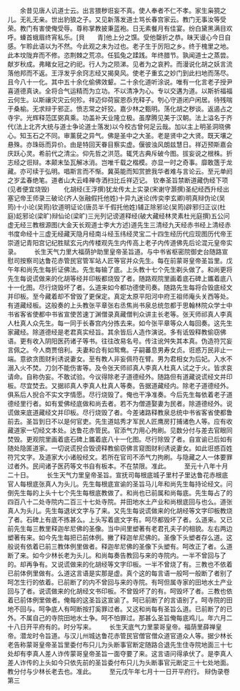 <!-- { "loadSidebar": true } -->
　　余昔见唐人讥道士云。出言猥秽诳妄不真。使人奉者不仁不孝。家生枭獍之儿。无礼无亲。世出豹狼之子。又见新落发道士骂长春宫家云。教门无事汝等受荣。教门有害使俺受辱。尊称掌教披秉蓝袍。日无素餐月有佳宴。纷白黛黑满目欢呼。螓首蛾眉终宵私乐。[貝　　青]他上分之馔。受他罄折之恭。昧天谩心今日自感。乍聆此语以为不然。今此观之未为过也。老子生于厉阳之乡。终于槐里之地。此本坟陇弃而不修。恣荆棘之荒凉。任狐兔之蹂践。年终腊节。孰闻道士之蒸尝。献岁秋成。弗睹女冠之礿祀。行人为之陨涕。见者为之哀矜。而漫说化胡之妖言流落他邦而不返。王浮发乎余窍志经又揭臭风。使老子重玄之妙门到此扫地而荡尽。且今八十一化。其中五十余化偷佛效颦。二十余化道听涂说。唯有一化言老子授尹喜道德真诀。全将合气运精而为立功。不以清净为心。专以交遘为道。以斯祈福福云何生。以斯禳灾灾云何殄。祥迈仰荷宸恩忝充释子。刳心守道闭户闲居。待残喘于桑榆。无求辩于邪正。愤志常之奸狡。嘉少林之甄明。荡化胡之秽谈。返遏占之寺宇。光辉释范匡弼真乘。功盖补天业隆立极。虽摩腾见美于汉朝。法上溢名于齐代(法上北齐大统与道士争论道士落发)以今校古曾何足云哉。加以主上明圣洞晓佛心。知玉石之不同。审薰莸之异气。佛是圣中之大圣。老是贤中之大贤。既天壤之悬殊。亦珠砾而异价。由是特回天眷目察实虚。偃彼浊风朗兹慧日。祥迈预斯嘉会庆跃心灵。希前代之清尘。仰先哲之洪范。辄凭古典斥破今图。拔妄说之根株。折志经之诳辩。本颠末坠瓦解冰消。岂唯千载之楷模。亦显一时之奇事。靡敢簉于龙藏。亦可续于弘明。唱斯言而不惭。冀英能而知赏摭我华者难与言论云。至元单阏之岁孟春绝笔。道者山大云峰禅寺洒扫比丘祥迈记。
钦奉圣旨禁断道藏伪经下项(见者便宜烧毁)
　　化胡经(王浮撰)犹龙传太上实录(宋谢守灏撰)圣纪经西升经出塞记帝王师录三破论(齐人张融假托他姓)十异九迷论(传奕李玄卿)明真辩伪论(吴筠)十小论(吴筠)钦道明证论(唐员半千假托他姓)辅正除邪论(吴筠)辟邪归正议(杜庭)龁邪论(梁旷)辩仙论(梁旷)三光列记谤道释经(破大藏经林灵素杜光庭撰)五公问虚无经三教根源图(大金天长观道士李大方述)道先生三清经九天经赤书经上清经赤书度命经十三虚无经藏天隐月经南斗经玉纬经灵宝二十四生经历代应现图历代帝王崇道记青阳宫记纪胜赋玄元内传楼观先生内传高上老子内传道佛先后论混元皇帝实录。
　　长生天气力里大福荫护助里皇帝圣旨道。与中书省枢密院御史台随路宣慰司按察司达鲁花赤管民官管军站人匠等官并众先生。每在前蒙哥皇帝圣旨里。戊午年和尚先生每折证佛法。先生每输了底。上头教十七个先生剃头做了。和尚更将先生每说谎做来的化胡等经并印板都烧毁了者。随路观院里画着底石碑上鑴着底八十一化图。尽行烧毁坏了者。么道来如今都功德使司奏。随路先生每将合毁底经文并印板。至今藏着却不曾毁了更保定。真定太原平阳河中府王祖师庵头关西等处。有道藏经板。这般奏的上头教张平章张右丞焦尚书泉总统忽都于思翰林院众学士中书省客省使都中书省宣使苦速丁渊僧录真藏僧判众讲主长老等。张天师祁真人李真人杜真人众先生。每一同于长春宫内分拣去来。如今张平章等众人每回奏。这先生家藏经。除道德经是老君真实经旨。其余皆后人造作演说。多有诋毁释教偷窃佛语。更有收入阴阳医药诸子等书。往往改易名号。传注讹舛失其本真。伪造符咒妄言佩之。今人商贾倍利。夫妻和合有如鸳鸯。子嗣蕃息男寿女贞。诳惑万民非止一端。意欲贪图财利诱说妻女。至有教人非妄佩符在臂。男为君相女为后妃。入水不溺入火不焚。刀剑不能伤害等。及令张天师祁真人李真人杜真人试之于火。皆求哀请命。自称伪妄。不敢试验。今议得除老子道德经外。随路但有道藏说谎经文并印板。尽宜焚去。又据祁真人李真人杜真人等奏。告据道藏经内。除老子道德经外。俱系后人掜合不实文字情愿。尽行烧毁了。俺也干净准奏。今后先生每依着老子道德经里行者。如有爱佛经底做和尚去者。若不为僧道娶妻为民者。除道德经外。说谎做来底道藏经文并印板。尽行烧毁了者。今差诸路释教泉总统中书省客省使都鲁前去。圣旨到日不以是何官吏。先生道姑秀才军民人匠鹰房打捕诸色人等。应有收藏道家一切经文本处。达鲁花赤管民。官添气力用心拘刷。见数分付与差去官眼同焚毁。更观院里画着底石碑上鑴着底八十一化图。尽行除毁了者。自宣谕已后如有随处隐匿道家。一切说谎掜合毁谤释教偷窃佛言窥图财利诱说妻女。如此诳惑百姓符咒文字。及道家大小诸般经文。若所在官司不添气力拘刷。与隐藏之人一体要罪过者外。民间诸子医药等文书自有板本。不在禁限。准此。
　　至元十八年十月二十日。
　　长生天气力里皇帝圣旨。宣抚司每根底城子里村子里达鲁花赤根底官人每根底张真人为头儿。先生每根底宣谕的圣旨马儿年和尚先生每持论经文。问倒先生每的上头十七个先生每根底教做了。和尚也已前属和尚每底。先生每占了的四百八十二处寺院内二百三十七处寺院。并田地水土产业和尚根底回与也么。道张真人为头儿。先生每退状文字与了来。又先生每说谎做来的化胡经等文字印板教烧了者。石碑上有底不拣甚么。上头写着底文字有。呵尽都毁坏了者。么道来。又已前先生每三教里释迦牟尼佛的圣像。当中间里塑著有老君孔夫子的相貌。左右两边塑著有来。如今先生每把已前体例。撇了释迦牟尼佛的。圣像下头塑者存么道。这般说有依着已前三教体例里做者。释迦牟尼佛的圣像下头塑有。呵改正了者。么道断了来。如今少林长老为头儿。和尚每奏告教回与来的寺院内。一半不曾回与了的。却再争有。又说谎做来的化胡经等文字印板。一半不曾烧了有。三教也不依着已前体例里做有。么道这言语是实那是虚。真个这的每言语一般呵一般断了者别了呵怎生行的依着。已前断了的内不曾回与来的寺院。有呵但属寺家的田地水土产业回与了者。说谎做来的化胡经文书印板。不曾毁坏了的有。呵毁坏了者。三教也依着已前体例里做者。俺每的这圣旨这宣谕了。呵已前断了的言语别了。呵寺院的田地不回与。呵争底人有呵断按打奚罪过者。又这和尚每有圣旨么道。已前断了的已外。不属自己的寺院田地水土争。呵不怕罪过。那甚么圣旨俺每底鸡儿。年六月二十八日开平府有的。时分写来。
　　长生天底气力里蒙哥皇帝。福荫里薛禅皇帝。潜龙时令旨道。与汉儿州城达鲁花赤管民官僧官僧众道官道众人等。据少林长老告称蒙哥皇帝圣旨里委付布只儿为头断事官断定随路合退先生住寺院地面三十七处却有李真人差人诈传蒙哥皇帝圣旨一面夺要了来。这言语问得承伏了。是李真人差人诈传的上头如今只依先前的圣旨委付布只儿为头断事官元断定三十七处地面。教分付与少林长老去也。准此。
　　至元戊午年七月十一日开平府行。
辩伪录卷第三
